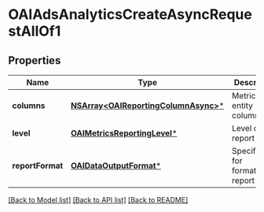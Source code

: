 # OAIAdsAnalyticsCreateAsyncRequestAllOf1

## Properties
Name | Type | Description | Notes
------------ | ------------- | ------------- | -------------
**columns** | [**NSArray&lt;OAIReportingColumnAsync&gt;***](OAIReportingColumnAsync.md) | Metric and entity columns | 
**level** | [**OAIMetricsReportingLevel***](OAIMetricsReportingLevel.md) | Level of the report | 
**reportFormat** | [**OAIDataOutputFormat***](OAIDataOutputFormat.md) | Specification for formatting report data | [optional] [default to @"JSON"]

[[Back to Model list]](../README.md#documentation-for-models) [[Back to API list]](../README.md#documentation-for-api-endpoints) [[Back to README]](../README.md)


